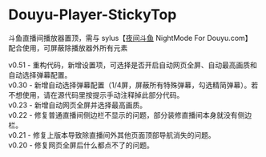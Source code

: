 # Douyu-Player-StickyTop
斗鱼直播间播放器置顶，需与 sylus【[夜间斗鱼](https://userstyles.world/style/240/nightmode-for-douyu-com) NightMode For Douyu.com】 配合使用，可屏蔽除播放器外所有元素  

v0.51 - 重构代码，新增设置项，可选择是否开启自动网页全屏、自动最高画质和自动选择弹幕配置。  
v0.30 - 新增自动选择弹幕配置（1/4屏，屏蔽所有特殊弹幕，勾选精简弹幕）。若不想使用，请在源代码里按提示手动注释掉此部分代码。  
v0.23 - 新增自动网页全屏并选择最高画质。  
v0.22 - 修复普通直播间侧边栏不显示的问题，部分装修直播间本身就没有侧边栏。  
v0.21 - 修复上版本导致除直播间外其他页面顶部导航消失的问题。  
v0.20 - 修复网页全屏后什么都点不了的问题。
